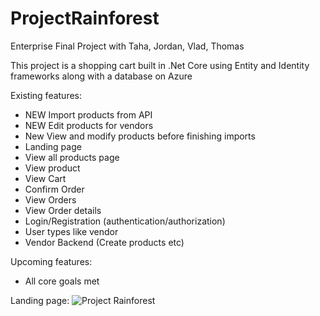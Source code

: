 # ProjectRainforest
Enterprise Final Project with Taha, Jordan, Vlad, Thomas

This project is a shopping cart built in .Net Core using Entity and Identity frameworks along with a database on Azure

Existing features:
* NEW Import products from API
* NEW Edit products for vendors
* New View and modify products before finishing imports
* Landing page
* View all products page
* View product
* View Cart
* Confirm Order
* View Orders
* View Order details
* Login/Registration (authentication/authorization)
* User types like vendor
* Vendor Backend (Create products etc)

Upcoming features:
* All core goals met

Landing page:
![Project Rainforest](https://cdn.discordapp.com/attachments/521722890463477770/791448470707372042/rainForest.png)
